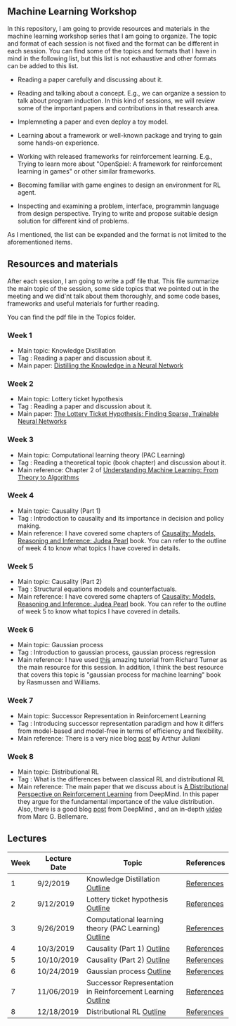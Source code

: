 ## Machine Learning Workshop

In this repository, I am going to provide resources and materials in the machine learning workshop series that I am going to organize.
The topic and format of each session is not fixed and the format can be different in each session. You can find some of the topics and formats
that I have in mind in the following list, but this list is not exhaustive and other formats can be added to this list. 

- Reading a paper carefully and discussing about it.

- Reading and talking about a concept. E.g., we can organize a session to talk about program induction. In this kind of sessions, we will
review some of the important papers and contributions in that research area.

- Implemneting a paper and even deploy a toy model. 

- Learning about a framework or well-known package and trying to gain some hands-on experience.

- Working with released frameworks for reinforcement learning. E.g., Trying to learn more about "OpenSpiel: A framework for reinforcement learning in games"
or other similar frameworks.

- Becoming familiar with game engines to design an environment for RL agent. 

- Inspecting and examining a problem, interface, programmin language from design perspective. Trying to write and propose suitable design
solution for different kind of problems.

As I mentioned, the list can be expanded and the format is not limited to the aforementioned items.

## Resources and materials

After each session, I am going to write a pdf file that. This file summarize the main topic of the session, some side topics that we pointed out in the 
meeting and we did'nt talk about them thoroughly, and some code bases, frameworks and useful materials for further reading. 

You can find the pdf file in the Topics folder.

### Week 1
- Main topic: Knowledge Distillation
- Tag : Reading a paper and discussion about it. 
- Main paper: [Distilling the Knowledge in a Neural Network](https://arxiv.org/abs/1503.02531)

### Week 2
- Main topic: Lottery ticket hypothesis
- Tag : Reading a paper and discussion about it. 
- Main paper: [The Lottery Ticket Hypothesis: Finding Sparse, Trainable Neural Networks](https://arxiv.org/abs/1803.03635)


### Week 3
- Main topic: Computational learning theory (PAC Learning)
- Tag : Reading a theoretical topic (book chapter) and discussion about it. 
- Main reference: Chapter 2 of [Understanding Machine Learning: From Theory to Algorithms](https://www.cs.huji.ac.il/~shais/UnderstandingMachineLearning/understanding-machine-learning-theory-algorithms.pdf)

### Week 4
- Main topic: Causality (Part 1)
- Tag : Introdoction to causality and its importance in decision and policy making. 
- Main reference: I have covered some chapters of [Causality: Models, Reasoning and Inference: Judea Pearl](https://www.amazon.com/Causality-Reasoning-Inference-Judea-Pearl/dp/052189560X) book. You can refer to the outline of week 4 to know what topics I have covered in details. 

### Week 5
- Main topic: Causality (Part 2)
- Tag : Structural equations models and counterfactuals. 
- Main reference: I have covered some chapters of [Causality: Models, Reasoning and Inference: Judea Pearl](https://www.amazon.com/Causality-Reasoning-Inference-Judea-Pearl/dp/052189560X) book. You can refer to the outline of week 5 to know what topics I have covered in details. 

### Week 6
- Main topic: Gaussian process
- Tag : Introduction to gaussian process, gaussian process regression 
- Main reference: I have used [this](https://www.youtube.com/watch?v=92-98SYOdlY) amazing tutorial from Richard Turner as the main resource for this session. 
In addition, I think the best resource that covers this topic is "gaussian process for machine learning" book by Rasmussen and Williams. 

### Week 7
- Main topic: Successor Representation in Reinforcement Learning
- Tag : Introducing successor representation paradigm and how it differs from model-based and model-free in terms of efficiency and flexibility.
- Main reference: There is a very nice blog [post](https://medium.com/@awjuliani/the-present-in-terms-of-the-future-successor-representations-in-reinforcement-learning-316b78c5fa3) by Arthur Juliani

### Week 8
- Main topic: Distributional RL
- Tag : What is the differences between classical RL and distributional RL 
- Main reference: The main paper that we discuss about is [A Distributional Perspective on Reinforcement Learning](https://deepmind.com/research/publications/distributional-perspective-reinforcement-learning)
from DeepMind. In this paper they argue for the fundamental importance of the value distribution. Also, there is a good blog [post](https://deepmind.com/blog/article/going-beyond-average-reinforcement-learning) from DeepMind
, and an in-depth [video](https://www.youtube.com/watch?v=ba_l8IKoMvU) from Marc G. Bellemare.  

## Lectures

| Week        | Lecture Date           | Topic       |  References                     |
| ---------------|----------------| ------------|---------------------------|
| 1 | 9/2/2019  | Knowledge Distillation [Outline](https://github.com/HFooladi/ml_workshop/blob/master/Topics/01_outline_knowledge%20Distillation.pdf) |  [References](doc/refs.md#week1)  |
| 2 | 9/12/2019  | Lottery ticket hypothesis [Outline](https://github.com/HFooladi/ml_workshop/blob/master/Topics/02_ouline_lottery_ticket_hypothesis.pdf) |  [References](doc/refs.md#week2)  |
| 3 | 9/26/2019  | Computational learning theory (PAC Learning) [Outline](https://github.com/HFooladi/ml_workshop/blob/master/Topics/03_outline_computational_learning_theory.pdf)  |  [References](doc/refs.md#week3)  |
| 4 | 10/3/2019  | Causality (Part 1) [Outline](https://github.com/HFooladi/ml_workshop/blob/master/Topics/04_outline_causality(part1).pdf) |  [References](doc/refs.md#week4)  |
| 5 | 10/10/2019  | Causality (Part 2) [Outline](https://github.com/HFooladi/ml_workshop/blob/master/Topics/05_outline_causality(part2).pdf) |  [References](doc/refs.md#week5)  |
| 6 | 10/24/2019  | Gaussian process [Outline](https://github.com/HFooladi/ml_workshop/blob/master/Topics/06_outline_gaussian_process.pdf) |  [References](doc/refs.md#week6)  |
| 7 | 11/06/2019  | Successor Representation in Reinforcement Learning [Outline](https://github.com/HFooladi/ml_workshop/blob/master/Topics/07_outline_successor_representation.pdf) |  [References](doc/refs.md#week7)  |
| 8 | 12/18/2019  | Distributional RL [Outline](https://github.com/HFooladi/ml_workshop/blob/master/Topics/08_outline_distributional_rl.pdf) |  [References](doc/refs.md#week8)  |